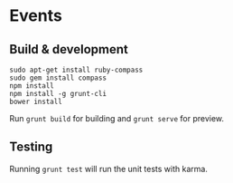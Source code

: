 # Events

## Build & development

    sudo apt-get install ruby-compass
    sudo gem install compass
    npm install
    npm install -g grunt-cli
    bower install

Run `grunt build` for building and `grunt serve` for preview.

## Testing

Running `grunt test` will run the unit tests with karma.
